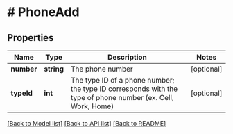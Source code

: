 # # PhoneAdd

## Properties

Name | Type | Description | Notes
------------ | ------------- | ------------- | -------------
**number** | **string** | The phone number | [optional]
**typeId** | **int** | The type ID of a phone number; the type ID corresponds with the type of phone number (ex. Cell, Work, Home) | [optional]

[[Back to Model list]](../../README.md#models) [[Back to API list]](../../README.md#endpoints) [[Back to README]](../../README.md)
